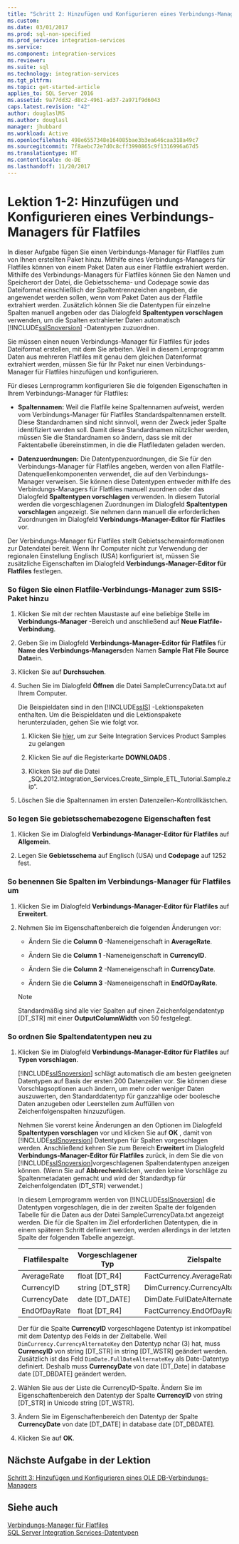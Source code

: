 ```yaml
---
title: "Schritt 2: Hinzufügen und Konfigurieren eines Verbindungs-Managers für Flatfiles | Microsoft-Dokumentation"
ms.custom: 
ms.date: 03/01/2017
ms.prod: sql-non-specified
ms.prod_service: integration-services
ms.service: 
ms.component: integration-services
ms.reviewer: 
ms.suite: sql
ms.technology: integration-services
ms.tgt_pltfrm: 
ms.topic: get-started-article
applies_to: SQL Server 2016
ms.assetid: 9a77dd32-d8c2-4961-ad37-2a971f9d6043
caps.latest.revision: "42"
author: douglaslMS
ms.author: douglasl
manager: jhubbard
ms.workload: Active
ms.openlocfilehash: 498e6557348e164085bae3b3ea646caa318a49c7
ms.sourcegitcommit: 7f8aebc72e7d0c8cff3990865c9f1316996a67d5
ms.translationtype: HT
ms.contentlocale: de-DE
ms.lasthandoff: 11/20/2017
---
```

# <a name="lesson-1-2---adding-and-configuring-a-flat-file-connection-manager"></a>Lektion 1-2: Hinzufügen und Konfigurieren eines Verbindungs-Managers für Flatfiles
In dieser Aufgabe fügen Sie einen Verbindungs-Manager für Flatfiles zum von Ihnen erstellten Paket hinzu. Mithilfe eines Verbindungs-Managers für Flatfiles können von einem Paket Daten aus einer Flatfile extrahiert werden. Mithilfe des Verbindungs-Managers für Flatfiles können Sie den Namen und Speicherort der Datei, die Gebietsschema- und Codepage sowie das Dateiformat einschließlich der Spaltentrennzeichen angeben, die angewendet werden sollen, wenn vom Paket Daten aus der Flatfile extrahiert werden. Zusätzlich können Sie die Datentypen für einzelne Spalten manuell angeben oder das Dialogfeld **Spaltentypen vorschlagen** verwenden, um die Spalten extrahierter Daten automatisch [!INCLUDE[ssISnoversion](../includes/ssisnoversion-md.md)] -Datentypen zuzuordnen.  
  
Sie müssen einen neuen Verbindungs-Manager für Flatfiles für jedes Dateiformat erstellen, mit dem Sie arbeiten. Weil in diesem Lernprogramm Daten aus mehreren Flatfiles mit genau dem gleichen Datenformat extrahiert werden, müssen Sie für Ihr Paket nur einen Verbindungs-Manager für Flatfiles hinzufügen und konfigurieren.  
  
Für dieses Lernprogramm konfigurieren Sie die folgenden Eigenschaften in Ihrem Verbindungs-Manager für Flatfiles:  
  
-   **Spaltennamen:** Weil die Flatfile keine Spaltennamen aufweist, werden vom Verbindungs-Manager für Flatfiles Standardspaltennamen erstellt. Diese Standardnamen sind nicht sinnvoll, wenn der Zweck jeder Spalte identifiziert werden soll. Damit diese Standardnamen nützlicher werden, müssen Sie die Standardnamen so ändern, dass sie mit der Faktentabelle übereinstimmen, in die die Flatfiledaten geladen werden.  
  
-   **Datenzuordnungen:** Die Datentypenzuordnungen, die Sie für den Verbindungs-Manager für Flatfiles angeben, werden von allen Flatfile-Datenquellenkomponenten verwendet, die auf den Verbindungs-Manager verweisen. Sie können diese Datentypen entweder mithilfe des Verbindungs-Managers für Flatfiles manuell zuordnen oder das Dialogfeld **Spaltentypen vorschlagen** verwenden. In diesem Tutorial werden die vorgeschlagenen Zuordnungen im Dialogfeld **Spaltentypen vorschlagen** angezeigt. Sie nehmen dann manuell die erforderlichen Zuordnungen im Dialogfeld **Verbindungs-Manager-Editor für Flatfiles** vor.  
  
Der Verbindungs-Manager für Flatfiles stellt Gebietsschemainformationen zur Datendatei bereit. Wenn Ihr Computer nicht zur Verwendung der regionalen Einstellung Englisch (USA) konfiguriert ist, müssen Sie zusätzliche Eigenschaften im Dialogfeld **Verbindungs-Manager-Editor für Flatfiles** festlegen.  
  
### <a name="to-add-a-flat-file-connection-manager-to-the-ssis-package"></a>So fügen Sie einen Flatfile-Verbindungs-Manager zum SSIS-Paket hinzu  
  
1.  Klicken Sie mit der rechten Maustaste auf eine beliebige Stelle im **Verbindungs-Manager** -Bereich und anschließend auf **Neue Flatfile-Verbindung**.  
  
2.  Geben Sie im Dialogfeld **Verbindungs-Manager-Editor für Flatfiles** für **Name des Verbindungs-Managers**den Namen **Sample Flat File Source Data**ein.  
  
3.  Klicken Sie auf **Durchsuchen**.  
  
4.  Suchen Sie im Dialogfeld **Öffnen** die Datei SampleCurrencyData.txt auf Ihrem Computer.  
  
    Die Beispieldaten sind in den [!INCLUDE[ssIS](../includes/ssis-md.md)] -Lektionspaketen enthalten. Um die Beispieldaten und die Lektionspakete herunterzuladen, gehen Sie wie folgt vor.  
  
    1.  Klicken Sie [hier](http://go.microsoft.com/fwlink/?LinkId=275027), um zur Seite Integration Services Product Samples zu gelangen  
  
    2.  Klicken Sie auf die Registerkarte **DOWNLOADS** .  
  
    3.  Klicken Sie auf die Datei „SQL2012.Integration_Services.Create_Simple_ETL_Tutorial.Sample.zip“.  
  
5.  Löschen Sie die Spaltennamen im ersten Datenzeilen-Kontrollkästchen.  
  
### <a name="to-set-locale-sensitive-properties"></a>So legen Sie gebietsschemabezogene Eigenschaften fest  
  
1.  Klicken Sie im Dialogfeld **Verbindungs-Manager-Editor für Flatfiles** auf **Allgemein**.  
  
2.  Legen Sie **Gebietsschema** auf Englisch (USA) und **Codepage** auf 1252 fest.  
  
### <a name="to-rename-columns-in-the-flat-file-connection-manager"></a>So benennen Sie Spalten im Verbindungs-Manager für Flatfiles um  
  
1.  Klicken Sie im Dialogfeld **Verbindungs-Manager-Editor für Flatfiles** auf **Erweitert**.  
  
2.  Nehmen Sie im Eigenschaftenbereich die folgenden Änderungen vor:  
  
    -   Ändern Sie die **Column 0** -Nameneigenschaft in **AverageRate**.  
  
    -   Ändern Sie die **Column 1** -Nameneigenschaft in **CurrencyID**.  
  
    -   Ändern Sie die **Column 2** -Nameneigenschaft in **CurrencyDate**.  
  
    -   Ändern Sie die **Column 3** -Nameneigenschaft in **EndOfDayRate**.  
  
    > [!NOTE]  
    > Standardmäßig sind alle vier Spalten auf einen Zeichenfolgendatentyp [DT_STR] mit einer **OutputColumnWidth** von 50 festgelegt.  
  
### <a name="to-remap-column-data-types"></a>So ordnen Sie Spaltendatentypen neu zu  
  
1.  Klicken Sie im Dialogfeld **Verbindungs-Manager-Editor für Flatfiles** auf **Typen vorschlagen**.  
  
    [!INCLUDE[ssISnoversion](../includes/ssisnoversion-md.md)] schlägt automatisch die am besten geeigneten Datentypen auf Basis der ersten 200 Datenzeilen vor. Sie können diese Vorschlagsoptionen auch ändern, um mehr oder weniger Daten auszuwerten, den Standarddatentyp für ganzzahlige oder boolesche Daten anzugeben oder Leerstellen zum Auffüllen von Zeichenfolgenspalten hinzuzufügen.  
  
    Nehmen Sie vorerst keine Änderungen an den Optionen im Dialogfeld **Spaltentypen vorschlagen** vor und klicken Sie auf **OK** , damit von [!INCLUDE[ssISnoversion](../includes/ssisnoversion-md.md)] Datentypen für Spalten vorgeschlagen werden. Anschließend kehren Sie zum Bereich **Erweitert** im Dialogfeld **Verbindungs-Manager-Editor für Flatfiles** zurück, in dem Sie die von [!INCLUDE[ssISnoversion](../includes/ssisnoversion-md.md)]vorgeschlagenen Spaltendatentypen anzeigen können. (Wenn Sie auf **Abbrechen**klicken, werden keine Vorschläge zu Spaltenmetadaten gemacht und wird der Standardtyp für Zeichenfolgendaten (DT_STR) verwendet.)  
  
    In diesem Lernprogramm werden von [!INCLUDE[ssISnoversion](../includes/ssisnoversion-md.md)] die Datentypen vorgeschlagen, die in der zweiten Spalte der folgenden Tabelle für die Daten aus der Datei SampleCurrencyData.txt angezeigt werden. Die für die Spalten im Ziel erforderlichen Datentypen, die in einem späteren Schritt definiert werden, werden allerdings in der letzten Spalte der folgenden Tabelle angezeigt.  
  
    |Flatfilespalte|Vorgeschlagener Typ|Zielspalte|Zieltyp|  
    |--------------------|------------------|----------------------|--------------------|  
    |AverageRate|float [DT_R4]|FactCurrency.AverageRate|float|  
    |CurrencyID|string [DT_STR]|DimCurrency.CurrencyAlternateKey|nchar(3)|  
    |CurrencyDate|date [DT_DATE]|DimDate.FullDateAlternateKey|Datum|  
    |EndOfDayRate|float [DT_R4]|FactCurrency.EndOfDayRate|float|  
  
    Der für die Spalte **CurrencyID** vorgeschlagene Datentyp ist inkompatibel mit dem Datentyp des Felds in der Zieltabelle. Weil `DimCurrency.CurrencyAlternateKey` den Datentyp nchar (3) hat, muss **CurrencyID** von string [DT_STR] in string [DT_WSTR] geändert werden. Zusätzlich ist das Feld `DimDate.FullDateAlternateKey` als Date-Datentyp definiert. Deshalb muss **CurrencyDate** von date [DT_Date] in database date [DT_DBDATE] geändert werden.  
  
2.  Wählen Sie aus der Liste die CurrencyID-Spalte. Ändern Sie im Eigenschaftenbereich den Datentyp der Spalte **CurrencyID** von string [DT_STR] in Unicode string [DT_WSTR].  
  
3.  Ändern Sie im Eigenschaftenbereich den Datentyp der Spalte **CurrencyDate** von date [DT_DATE] in database date [DT_DBDATE].  
  
4.  Klicken Sie auf **OK**.  
  
## <a name="next-task-in-lesson"></a>Nächste Aufgabe in der Lektion  
[Schritt 3: Hinzufügen und Konfigurieren eines OLE DB-Verbindungs-Managers](../integration-services/lesson-1-3-adding-and-configuring-an-ole-db-connection-manager.md)  
  
## <a name="see-also"></a>Siehe auch  
[Verbindungs-Manager für Flatfiles](../integration-services/connection-manager/flat-file-connection-manager.md)  
[SQL Server Integration Services-Datentypen](../integration-services/data-flow/integration-services-data-types.md)  
  
  
  
